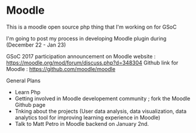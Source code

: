 # Moodle
This is a moodle open source php thing that I'm working on for GSoC

I'm going to post my process in developing Moodle plugin during (December 22 - Jan 23)

GSoC 2017 participation announcement on Moodle website : https://moodle.org/mod/forum/discuss.php?d=348304
Github link for Moodle : https://github.com/moodle/moodle

General Plans
- Learn Php
- Getting involved in Moodle developement community ; fork the Moodle Github page
- Tnking about the projects (User data analysis, data visualization, data analytics tool for improving learning experience
  in Moodle) 
- Talk to Matt Petro in Moodle backend on January 2nd. 
 
